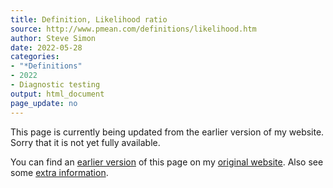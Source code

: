 ```yaml
---
title: Definition, Likelihood ratio
source: http://www.pmean.com/definitions/likelihood.htm
author: Steve Simon
date: 2022-05-28
categories:
- "*Definitions"
- 2022
- Diagnostic testing
output: html_document
page_update: no
---
```


This page is currently being updated from the earlier version of my website. Sorry that it is not yet fully available.

<!---More--->


You can find an [earlier version][sim3] of this page on my [original website][sim2]. Also see some [extra information][sim3a].

[sim3]: http://www.pmean.com/definitions/likelihood.htm
[sim2]: http://www.pmean.com/original_site.html
[sim3a]: http://www.pmean.com/definitions/likelihood_extra.htm
